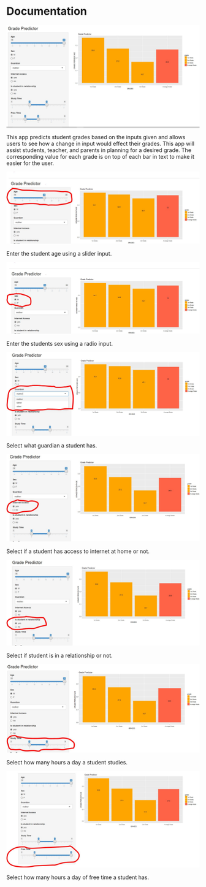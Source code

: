 # Documentation

![](pics/1intro.JPG)

This app predicts student grades based on the inputs given and allows users to see how a change in input would effect their grades. This app will assist students, teacher, and parents in planning for a desired grade. The corresponding value for each grade is on top of each bar in text to make it easier for the user.

![](pics/2age.JPG)

Enter the student age using a slider input.

![](pics/3sex.JPG)

Enter the students sex using a radio input.

![](pics/4guard.JPG)

Select what guardian a student has.

![](pics/5internet.JPG)

Select if a student has access to internet at home or not.

![](pics/6relationship.JPG)

Select if student is in a relationship or not.

![](pics/7study.JPG)

Select how many hours a day a student studies.

![](pics/8free.JPG)

Select how many hours a day of free time a student has.

